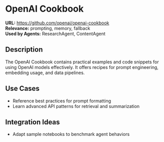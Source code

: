 # OpenAI Cookbook

**URL:** https://github.com/openai/openai-cookbook  
**Relevance:** prompting, memory, fallback  
**Used by Agents:** ResearchAgent, ContentAgent

## Description
The OpenAI Cookbook contains practical examples and code snippets for using OpenAI models effectively. It offers recipes for prompt engineering, embedding usage, and data pipelines.

## Use Cases
- Reference best practices for prompt formatting
- Learn advanced API patterns for retrieval and summarization

## Integration Ideas
- Adapt sample notebooks to benchmark agent behaviors
